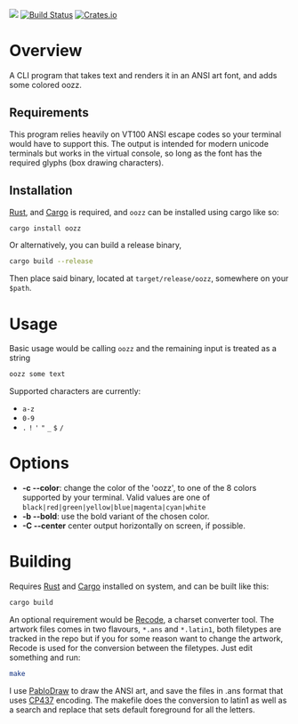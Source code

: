 ![](https://raw.githubusercontent.com/roosta/oozz/master/resources/img/oozz.jpg)
[![Build Status](https://travis-ci.org/roosta/oozz.svg?branch=master)](https://travis-ci.org/roosta/oozz)
[![Crates.io](https://img.shields.io/crates/v/oozz.svg)](https://crates.io/crates/oozz)

Overview
========

A CLI program that takes text and renders it in an ANSI art font, and
adds some colored oozz.

## Requirements

This program relies heavily on VT100 ANSI escape codes so your terminal would
have to support this. The output is intended for modern unicode terminals but
works in the virtual console, so long as the font has the required glyphs (box
drawing characters).

## Installation
[Rust](https://www.rust-lang.org/en-US/), and [Cargo](http://doc.crates.io/) is
required, and `oozz` can be installed using cargo like so:

```sh
cargo install oozz
```

Or alternatively, you can build a release binary,

```sh
cargo build --release
```

Then place said binary, located at `target/release/oozz`, somewhere on your `$path`.


Usage
=====

Basic usage would be calling `oozz` and the remaining input is
treated as a string

```sh
oozz some text
```

Supported characters are currently:
 - `a-z`
 - `0-9`
 - `.` `!` `'` `"` `_` `$` `/`

Options
=======

* **-c --color**: change the color of the 'oozz', to one of the 8 colors
  supported by your terminal. Valid values are one of `black|red|green|yellow|blue|magenta|cyan|white`
* **-b --bold**: use the bold variant of the chosen color.
* **-C --center** center output horizontally on screen, if possible.

Building
========

Requires [Rust](https://www.rust-lang.org/en-US/) and
[Cargo](http://doc.crates.io/) installed on system, and can be built like
this:

```sh
cargo build
```

An optional requirement would be
[Recode](https://github.com/pinard/Recode/), a charset converter tool.
The artwork files comes in two flavours, `*.ans` and `*.latin1`, both
filetypes are tracked in the repo but if you for some reason want to
change the artwork, Recode is used for the conversion between the
filetypes. Just edit something and run:

```sh
make
```

I use [PabloDraw](http://picoe.ca/products/pablodraw/) to draw the ANSI art, and
save the files in .ans format that uses
[CP437](https://en.wikipedia.org/wiki/Code_page_437) encoding. The makefile does
the conversion to latin1 as well as a search and replace that sets default
foreground for all the letters.
